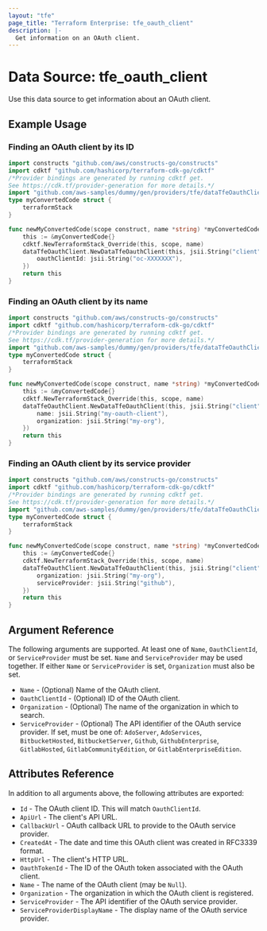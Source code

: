 ```yaml
---
layout: "tfe"
page_title: "Terraform Enterprise: tfe_oauth_client"
description: |-
  Get information on an OAuth client.
---
```


# Data Source: tfe_oauth_client

Use this data source to get information about an OAuth client.

## Example Usage

### Finding an OAuth client by its ID

```go
import constructs "github.com/aws/constructs-go/constructs"
import cdktf "github.com/hashicorp/terraform-cdk-go/cdktf"
/*Provider bindings are generated by running cdktf get.
See https://cdk.tf/provider-generation for more details.*/
import "github.com/aws-samples/dummy/gen/providers/tfe/dataTfeOauthClient"
type myConvertedCode struct {
	terraformStack
}

func newMyConvertedCode(scope construct, name *string) *myConvertedCode {
	this := &myConvertedCode{}
	cdktf.NewTerraformStack_Override(this, scope, name)
	dataTfeOauthClient.NewDataTfeOauthClient(this, jsii.String("client"), &dataTfeOauthClientConfig{
		oauthClientId: jsii.String("oc-XXXXXXX"),
	})
	return this
}
```

### Finding an OAuth client by its name

```go
import constructs "github.com/aws/constructs-go/constructs"
import cdktf "github.com/hashicorp/terraform-cdk-go/cdktf"
/*Provider bindings are generated by running cdktf get.
See https://cdk.tf/provider-generation for more details.*/
import "github.com/aws-samples/dummy/gen/providers/tfe/dataTfeOauthClient"
type myConvertedCode struct {
	terraformStack
}

func newMyConvertedCode(scope construct, name *string) *myConvertedCode {
	this := &myConvertedCode{}
	cdktf.NewTerraformStack_Override(this, scope, name)
	dataTfeOauthClient.NewDataTfeOauthClient(this, jsii.String("client"), &dataTfeOauthClientConfig{
		name: jsii.String("my-oauth-client"),
		organization: jsii.String("my-org"),
	})
	return this
}
```

### Finding an OAuth client by its service provider

```go
import constructs "github.com/aws/constructs-go/constructs"
import cdktf "github.com/hashicorp/terraform-cdk-go/cdktf"
/*Provider bindings are generated by running cdktf get.
See https://cdk.tf/provider-generation for more details.*/
import "github.com/aws-samples/dummy/gen/providers/tfe/dataTfeOauthClient"
type myConvertedCode struct {
	terraformStack
}

func newMyConvertedCode(scope construct, name *string) *myConvertedCode {
	this := &myConvertedCode{}
	cdktf.NewTerraformStack_Override(this, scope, name)
	dataTfeOauthClient.NewDataTfeOauthClient(this, jsii.String("client"), &dataTfeOauthClientConfig{
		organization: jsii.String("my-org"),
		serviceProvider: jsii.String("github"),
	})
	return this
}
```

## Argument Reference

The following arguments are supported. At least one of `Name`, `OauthClientId`,
or `ServiceProvider` must be set. `Name` and `ServiceProvider` may be used
together. If either `Name` or `ServiceProvider` is set, `Organization` must also
be set.

* `Name` - (Optional) Name of the OAuth client.
* `OauthClientId` - (Optional) ID of the OAuth client.
* `Organization` - (Optional) The name of the organization in which to search.
* `ServiceProvider` - (Optional) The API identifier of the OAuth service provider. If set,
  must be one of: `AdoServer`, `AdoServices`, `BitbucketHosted`, `BitbucketServer`,
  `Github`, `GithubEnterprise`, `GitlabHosted`, `GitlabCommunityEdition`, or
  `GitlabEnterpriseEdition`.

## Attributes Reference

In addition to all arguments above, the following attributes are exported:

* `Id` - The OAuth client ID. This will match `OauthClientId`.
* `ApiUrl` - The client's API URL.
* `CallbackUrl` - OAuth callback URL to provide to the OAuth service provider.
* `CreatedAt` - The date and time this OAuth client was created in RFC3339 format.
* `HttpUrl` - The client's HTTP URL.
* `OauthTokenId` - The ID of the OAuth token associated with the OAuth client.
* `Name` - The name of the OAuth client (may be `Null`).
* `Organization` - The organization in which the OAuth client is registered.
* `ServiceProvider` - The API identifier of the OAuth service provider.
* `ServiceProviderDisplayName` - The display name of the OAuth service provider.

<!-- cache-key: cdktf-0.17.0-pre.15 input-59b4bcbbb310e7ee913a245f3c751829442542dbcf1bbb4c87ac286043b69348 -->